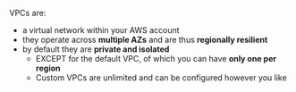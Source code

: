 VPCs are:
- a virtual network within your AWS account
- they operate across **multiple AZs** and are thus **regionally resilient**
- by default they are **private and isolated**
	- EXCEPT for the default VPC, of which you can have **only one per region**
	- Custom VPCs are unlimited and can be configured however you like

